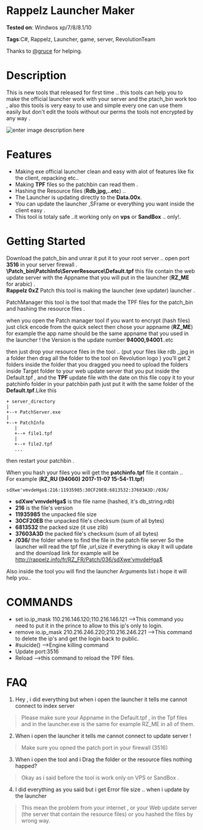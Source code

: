 # Rappelz Launcher Maker
**Tested on**: Windwos xp/7/8/8.1/10

**Tags**:C#, Rappelz, Launcher, game, server, RevolutionTeam

Thanks to [@gruce](https://github.com/gruce "@gruce") for helping.
# Description
This is new tools that released for first time .. this tools can help you to make the official launcher work with your server and the ptach_bin work too , also this tools is very easy to use and simple every one can use them easily but don't edit the tools without our perms the tools not encrypted by any way .

![enter image description here](https://i.epvpimg.com/ctfugab.png)



# **Features**

 
 - Making exe official launcher clean and easy with alot of features
   like fix the client, repacking etc..
 -   Making  **TPF**  files so the  patchbin  can read them .
 -   Hashing the Resource files (**Rdb,jpg,..etc**) ..
 -   The Launcher is updating directly to the **Data.00x**.
 -   You can update the  launcher  ,SFrame  or everything you want inside the client easy .
 -   This tool is totaly  safe  ..it working only on **vps** or  **SandBox**  .. only!. 

# Getting Started

Download the patch_bin and unrar it put it to your root server .. open port **3516** in your server firewall .  
**\Patch_bin\PatchInfo\ServerResource\Default.tpf** this file contain the web update server with the Appname that you will put in the launcher (**RZ_ME** for arabic) .  
 **Rappelz 0xZ** Patch this tool is making the launcher (exe updater) launcher .  
  
PatchManager this tool is the tool that made the TPF files for the patch_bin and hashing the resource files .  
  
when you open the Patch manager tool if you want to encrypt (hash files) just click encode from the quick select then chose your appname (**RZ_ME**) for example the app name should be the same appname that you used in the launcher ! the Version is the update number **94000,94001**..etc  
  
then just drop your resource files in the tool .. (put your files like rdb ,,jpg in a folder then drag all the folder to the tool on Revolution logo ) you'll get 2 folders inside the folder that you dragged you need to upload the folders inside Target folder to your web update server that you put inside the Default.tpf , and the **TPF** update file with the date on this file copy it to your patchinfo folder in your patchbin path just put it with the same folder of the **Default.tpf**.Like this

    + server_directory
    |
    +--+ PatchServer.exe
    |
    +--+ PatchInfo
       |
       +--+ file1.tpf
       |
       +--+ file2.tpf
       ...
       
then restart your patchbin .  
  
When you hash your files you will get the **patchinfo.tpf** file it contain ..  
For example (**RZ_RU (94060) 2017-11-07 15-54-11.tpf**)

    sdXwe'vmvdeHga$:216:11935985:30CF20EB:6813532:37603A3D:/036/

-   **sdXwe'vmvdeHga$** is the file name (hashed, it's db_string.rdb)
-   **216** is the file's version
-   **11935985** the unpacked file size
-   **30CF20EB** the unpacked file's checksum (sum of all bytes)
-   **6813532** the packed size (it use zlib)
-   **37603A3D** the packed file's checksum (sum of all bytes)
-   **/036/** the folder where to find the file in the patch file server
So the launcher will read the tpf file ,url,size if everything is okay it will update and the download link for example will be  
http://rappelz.info/fr/RZ_FR/Patch/036/sdXwe'vmvdeHga$

Also inside the tool you will find the launcher Arguments list i hope it will help you..

# COMMANDS

-   set io.ip_mask 110.216.146.120;110.216.146.121 -->This command you need to put it in the prince to allow to this ip's only to login.
-   remove io.ip_mask 210.216.246.220;210.216.246.221 -->This command to delete the ip's and get the login back to public.
-   #suicide() -->Engine killing command
-   Update port:3516
-   Reload -->this command to reload the TPF files.

# FAQ

 1. Hey , i did everything but when i open the launcher it tells me
    cannot connect to index server

  


> 
> Please make sure your Appname in the Default.tpf , in the Tpf files and in the launcher.exe is the same for example RZ_ME in all of them.

 2. When i open the launcher it tells me cannot connect to update server
    !

  

> Make sure you opned the patch port in your firewall (3516)

  

 3. When i open the tool and i Drag the folder or the resource files
    nothing happed?

  


> Okay as i said before the tool is work only on VPS or SandBox .

 4. I did everything as you said but i get Error file size .. when i
    update by the launcher

  
  

> This mean the problem from your internet , or your Web update server
> (the server that contain the resource files) or you hashed the files
> by wrong way.
